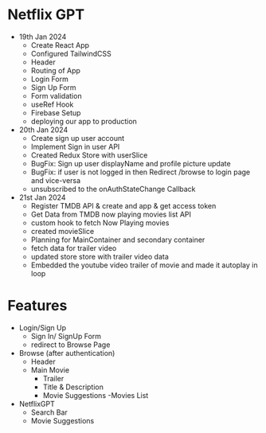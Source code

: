 # Netflix GPT

- 19th Jan 2024
    - Create React App
    - Configured TailwindCSS
    - Header
    - Routing of App
    - Login Form
    - Sign Up Form
    - Form validation
    - useRef Hook
    - Firebase Setup
    - deploying our app to production
- 20th Jan 2024
    - Create sign up user account
    - Implement Sign in user API
    - Created Redux Store with userSlice
    - BugFix: Sign up user displayName and profile picture update
    - BugFix: if user is not logged in then Redirect /browse to login page and vice-versa
    - unsubscribed to the onAuthStateChange Callback 
- 21st Jan 2024
    - Register TMDB API & create and app & get access token 
    - Get Data from TMDB now playing movies list API
    - custom hook to fetch Now Playing movies
    - created movieSlice
    - Planning for MainContainer and secondary container
    - fetch data for trailer video
    - updated store store with trailer video data
    - Embedded the youtube video trailer of movie and made it autoplay in loop 


# Features
- Login/Sign Up
    - Sign In/ SignUp Form
    - redirect to Browse Page
- Browse (after authentication)
    - Header
    - Main Movie
        - Trailer
        - Title & Description
        - Movie Suggestions
            -Movies List
- NetflixGPT
    - Search Bar
    - Movie Suggestions